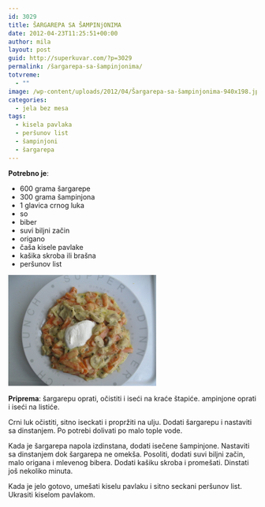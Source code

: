 ```yaml
---
id: 3029
title: ŠARGAREPA SA ŠAMPINjONIMA
date: 2012-04-23T11:25:51+00:00
author: mila
layout: post
guid: http://superkuvar.com/?p=3029
permalink: /šargarepa-sa-šampinjonima/
totvreme:
  - ""
image: /wp-content/uploads/2012/04/Šargarepa-sa-šampinjonima-940x198.jpg
categories:
  - jela bez mesa
tags:
  - kisela pavlaka
  - peršunov list
  - šampinjoni
  - šargarepa
---
```

**Potrebno je**:

  * 600 grama šargarepe
  * 300 grama šampinjona
  * 1 glavica crnog luka
  * so
  * biber
  * suvi biljni začin
  * origano
  * čaša kisele pavlake
  * kašika skroba ili brašna
  * peršunov list

<img class="alignnone size-medium wp-image-3030" title="Šargarepa sa šampinjonima" src="/wp-content/uploads/2012/04/%C5%A0argarepa-sa-šampinjonima-1024x768.jpg" alt="" width="300" height="225" /> 

**Priprema**: šargarepu oprati, očistiti i iseći na kraće štapiće.  ampinjone oprati i iseći na listiće.

Crni luk očistiti, sitno iseckati i propržiti na ulju. Dodati šargarepu i nastaviti sa dinstanjem. Po potrebi dolivati po malo tople vode.

Kada je šargarepa napola izdinstana, dodati isečene šampinjone. Nastaviti sa dinstanjem dok šargarepa ne omekša. Posoliti, dodati suvi biljni začin, malo origana i mlevenog bibera. Dodati kašiku skroba i promešati. Dinstati još nekoliko minuta.

Kada je jelo gotovo, umešati kiselu pavlaku i sitno seckani peršunov list. Ukrasiti kiselom pavlakom.